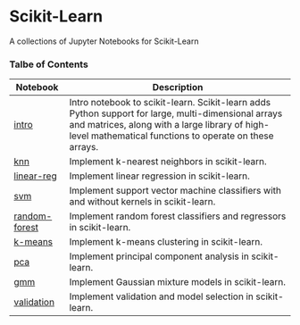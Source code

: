 # Scikit-Learn
A collections of Jupyter Notebooks for Scikit-Learn

### Talbe of Contents ###
|Notebook|Description|
|--------------|-----------------------------------|
| [intro](./scikit-learn-intro.ipynb) | Intro notebook to scikit-learn.  Scikit-learn adds Python support for large, multi-dimensional arrays and matrices, along with a large library of high-level mathematical functions to operate on these arrays. |
| [knn](./scikit-learn-intro.ipynb#K-Nearest-Neighbors-Classifier) | Implement k-nearest neighbors in scikit-learn. |
| [linear-reg](./scikit-learn-linear-reg.ipynb) | Implement linear regression in scikit-learn. |
| [svm](./scikit-learn-svm.ipynb) | Implement support vector machine classifiers with and without kernels in scikit-learn. |
| [random-forest](./scikit-learn-random-forest.ipynb) | Implement random forest classifiers and regressors in scikit-learn. |
| [k-means](./scikit-learn-k-means.ipynb) | Implement k-means clustering in scikit-learn. |
| [pca](./scikit-learn-pca.ipynb) | Implement principal component analysis in scikit-learn. |
| [gmm](./scikit-learn-gmm.ipynb) | Implement Gaussian mixture models in scikit-learn. |
| [validation](./scikit-learn-validation.ipynb) | Implement validation and model selection in scikit-learn. |
